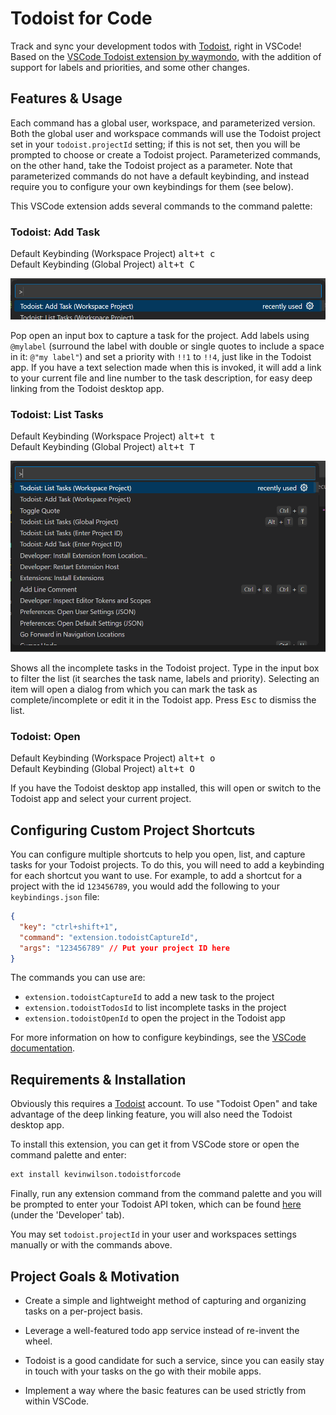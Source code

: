 # Todoist for Code

Track and sync your development todos with [Todoist](https://todoist.com), right in VSCode! Based on the [VSCode Todoist extension by waymondo](https://github.com/waymondo/vscode-todoist), with the addition of support for labels and priorities, and some other changes.

## Features & Usage

Each command has a global user, workspace, and parameterized version. Both the global user and workspace commands will use the Todoist project set in your `todoist.projectId` setting; if this is not set, then you will be prompted to choose or create a Todoist project. Parameterized commands, on the other hand, take the Todoist project as a parameter. Note that parameterized commands do not have a default keybinding, and instead require you to configure your own keybindings for them (see below).

This VSCode extension adds several commands to the command palette:

### Todoist: Add Task

Default Keybinding (Workspace Project) <kbd>alt+t c</kbd><br>
Default Keybinding (Global Project) <kbd>alt+t C</kbd>

![Adding a task](capture.gif)

Pop open an input box to capture a task for the project. Add labels using `@mylabel` (surround the label with double or single quotes to include a space in it: `@"my label"`) and set a priority with `!!1` to `!!4`, just like in the Todoist app. If you have a text selection made when this is invoked, it will add a link to your current file and line number to the task description, for easy deep linking from the Todoist desktop app.

### Todoist: List Tasks

Default Keybinding (Workspace Project) <kbd>alt+t t</kbd><br>
Default Keybinding (Global Project) <kbd>alt+t T</kbd>

![Listing tasks](list.gif)

Shows all the incomplete tasks in the Todoist project. Type in the input box to filter the list (it searches the task name, labels and priority). Selecting an item will open a dialog from which you can mark the task as complete/incomplete or edit it in the Todoist app. Press <kbd>Esc</kbd> to dismiss the list.

### Todoist: Open

Default Keybinding (Workspace Project) <kbd>alt+t o</kbd><br>
Default Keybinding (Global Project) <kbd>alt+t O</kbd>

If you have the Todoist desktop app installed, this will open or switch to the Todoist app and select your current project.

## Configuring Custom Project Shortcuts

You can configure multiple shortcuts to help you open, list, and capture tasks for your Todoist projects. To do this, you will need to add a keybinding for each shortcut you want to use. For example, to add a shortcut for a project with the id `123456789`, you would add the following to your `keybindings.json` file:

```json
{
  "key": "ctrl+shift+1",
  "command": "extension.todoistCaptureId",
  "args": "123456789" // Put your project ID here
}
```

The commands you can use are:

* `extension.todoistCaptureId` to add a new task to the project
* `extension.todoistTodosId` to list incomplete tasks in the project
* `extension.todoistOpenId` to open the project in the Todoist app

For more information on how to configure keybindings, see the [VSCode documentation](https://code.visualstudio.com/docs/getstarted/keybindings).

## Requirements & Installation

Obviously this requires a [Todoist](https://todoist.com) account. To use "Todoist Open" and take advantage of the deep linking feature, you will also need the Todoist desktop app.

To install this extension, you can get it from VSCode store or open the command palette and enter:

```sh
ext install kevinwilson.todoistforcode
```

Finally, run any extension command from the command palette and you will be prompted to enter your Todoist API token,
which can be found [here](https://todoist.com/prefs/integrations) (under the 'Developer' tab).

You may set `todoist.projectId` in your user and workspaces settings manually or with the commands above.

## Project Goals & Motivation

* Create a simple and lightweight method of capturing and organizing tasks on a per-project basis.

* Leverage a well-featured todo app service instead of re-invent the wheel.

* Todoist is a good candidate for such a service, since you can easily stay in touch with your tasks on the go with their mobile apps.

* Implement a way where the basic features can be used strictly from within VSCode.
